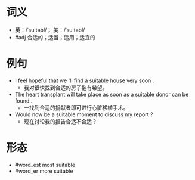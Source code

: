 # 词义
- 英：/ˈsuːtəbl/； 美：/ˈsuːtəbl/
- #adj 合适的；适当；适用；适宜的
# 例句
- I feel hopeful that we 'll find a suitable house very soon .
	- 我对很快找到合适的房子抱有希望。
- The heart transplant will take place as soon as a suitable donor can be found .
	- 一找到合适的捐献者即可进行心脏移植手术。
- Would now be a suitable moment to discuss my report ?
	- 现在讨论我的报告合适不合适？
# 形态
- #word_est most suitable
- #word_er more suitable
